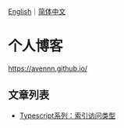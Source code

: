 <a href="README.md">English</a>｜<a href="README.zh_CN.md">简体中文</a>

# 个人博客

https://avennn.github.io/

## 文章列表

- [Typescript系列：索引访问类型](https://avennn.github.io/posts/Typescript%E7%B3%BB%E5%88%97-%E7%B4%A2%E5%BC%95%E8%AE%BF%E9%97%AE%E7%B1%BB%E5%9E%8B/)
